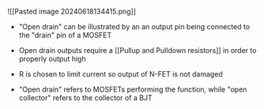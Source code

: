 ![[Pasted image 20240618134415.png]]
- "Open drain" can be illustrated by an an output pin being connected to the "drain" pin of a MOSFET
- Open drain outputs require a [[Pullup and Pulldown resistors]] in order to properly output high
- R is chosen to limit current so output of N-FET is not damaged

- "Open drain" refers to MOSFETs performing the function, while "open collector" refers to the collector of a BJT